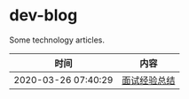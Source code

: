 # dev-blog

Some technology articles.

|        时间         |                内容                |
| :-----------------: | :---------------------------: |
| 2020-03-26 07:40:29 | [面试经验总结](posts/interview.md) |
